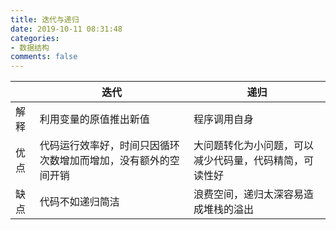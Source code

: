 ```yaml
---
title: 迭代与递归
date: 2019-10-11 08:31:48
categories:
- 数据结构
comments: false
---
```


|      | 迭代                                                         | 递归                                                   |
| ---- | ------------------------------------------------------------ | ------------------------------------------------------ |
| 解释 | 利用变量的原值推出新值                                       | 程序调用自身                                           |
| 优点 | 代码运行效率好，时间只因循环次数增加而增加，没有额外的空间开销 | 大问题转化为小问题，可以减少代码量，代码精简，可读性好 |
| 缺点 | 代码不如递归简洁                                             | 浪费空间，递归太深容易造成堆栈的溢出                   |